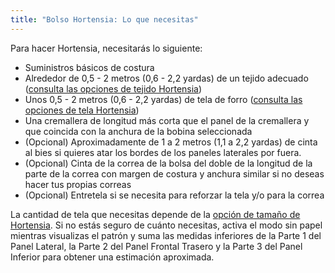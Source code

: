 ```yaml
---
title: "Bolso Hortensia: Lo que necesitas"
---
```


Para hacer Hortensia, necesitarás lo siguiente:

- Suministros básicos de costura
- Alrededor de 0,5 - 2 metros (0,6 - 2,2 yardas) de un tejido adecuado ([consulta las opciones de tejido Hortensia](/docs/designs/hortensia/fabric/))
- Unos 0,5 - 2 metros (0,6 - 2,2 yardas) de tela de forro ([consulta las opciones de tela Hortensia](/docs/designs/hortensia/fabric/))
- Una cremallera de longitud más corta que el panel de la cremallera y que coincida con la anchura de la bobina [](/docs/designs/hortensia/options/zippersize/) seleccionada
- (Opcional) Aproximadamente de 1 a 2 metros (1,1 a 2,2 yardas) de cinta al bies si quieres atar los bordes de los paneles laterales por fuera.
- (Opcional) Cinta de la correa de la bolsa del doble de la longitud de la parte de la correa con margen de costura y anchura similar si no deseas hacer tus propias correas
- (Opcional) Entretela si se necesita para reforzar la tela y/o para la correa

<Note>

La cantidad de tela que necesitas depende de la [opción de tamaño de Hortensia](/docs/diseños/hortensia/opciones/tamaño/). Si no estás seguro de cuánto necesitas, activa el modo sin papel mientras visualizas el patrón y suma las medidas inferiores de la Parte 1 del Panel Lateral, la Parte 2 del Panel Frontal Trasero y la Parte 3 del Panel Inferior para obtener una estimación aproximada.

</Note>
